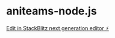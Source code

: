 # aniteams-node.js

[Edit in StackBlitz next generation editor ⚡️](https://stackblitz.com/~/github.com/anime-kun32/aniteams-node.js)